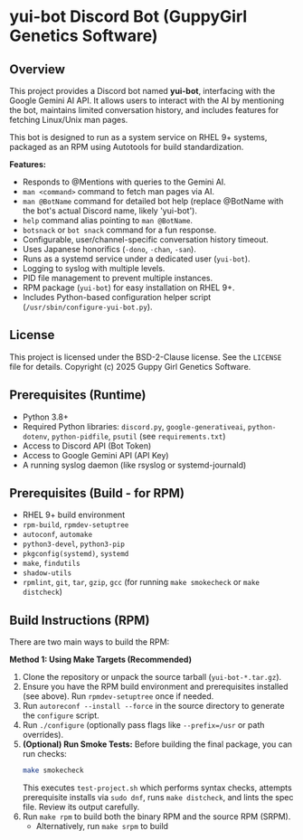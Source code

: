 # yui-bot Discord Bot (GuppyGirl Genetics Software)

## Overview

This project provides a Discord bot named **yui-bot**, interfacing with the Google Gemini AI API. It allows users to interact with the AI by mentioning the bot, maintains limited conversation history, and includes features for fetching Linux/Unix man pages.

This bot is designed to run as a system service on RHEL 9+ systems, packaged as an RPM using Autotools for build standardization.

**Features:**

* Responds to @Mentions with queries to the Gemini AI.
* `man <command>` command to fetch man pages via AI.
* `man @BotName` command for detailed bot help (replace @BotName with the bot's actual Discord name, likely 'yui-bot').
* `help` command alias pointing to `man @BotName`.
* `botsnack` or `bot snack` command for a fun response.
* Configurable, user/channel-specific conversation history timeout.
* Uses Japanese honorifics (`-dono`, `-chan`, `-san`).
* Runs as a systemd service under a dedicated user (`yui-bot`).
* Logging to syslog with multiple levels.
* PID file management to prevent multiple instances.
* RPM package (`yui-bot`) for easy installation on RHEL 9+.
* Includes Python-based configuration helper script (`/usr/sbin/configure-yui-bot.py`).

## License

This project is licensed under the BSD-2-Clause license. See the `LICENSE` file for details.
Copyright (c) 2025 Guppy Girl Genetics Software.

## Prerequisites (Runtime)

* Python 3.8+
* Required Python libraries: `discord.py`, `google-generativeai`, `python-dotenv`, `python-pidfile`, `psutil` (see `requirements.txt`)
* Access to Discord API (Bot Token)
* Access to Google Gemini API (API Key)
* A running syslog daemon (like rsyslog or systemd-journald)

## Prerequisites (Build - for RPM)

* RHEL 9+ build environment
* `rpm-build`, `rpmdev-setuptree`
* `autoconf`, `automake`
* `python3-devel`, `python3-pip`
* `pkgconfig(systemd)`, `systemd`
* `make`, `findutils`
* `shadow-utils`
* `rpmlint`, `git`, `tar`, `gzip`, `gcc` (for running `make smokecheck` or `make distcheck`)

## Build Instructions (RPM)

There are two main ways to build the RPM:

**Method 1: Using Make Targets (Recommended)**

1.  Clone the repository or unpack the source tarball (`yui-bot-*.tar.gz`).
2.  Ensure you have the RPM build environment and prerequisites installed (see above). Run `rpmdev-setuptree` once if needed.
3.  Run `autoreconf --install --force` in the source directory to generate the `configure` script.
4.  Run `./configure` (optionally pass flags like `--prefix=/usr` or path overrides).
5.  **(Optional) Run Smoke Tests:** Before building the final package, you can run checks:
    ```bash
    make smokecheck
    ```
    This executes `test-project.sh` which performs syntax checks, attempts prerequisite installs via `sudo dnf`, runs `make distcheck`, and lints the spec file. Review its output carefully.
6.  Run `make rpm` to build both the binary RPM and the source RPM (SRPM).
    * Alternatively, run `make srpm` to build
